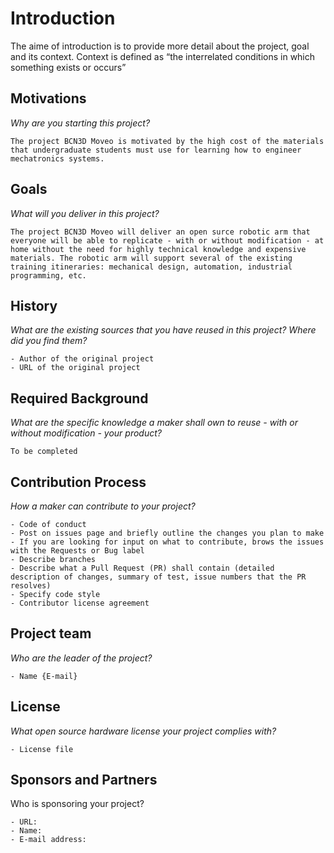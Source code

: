 # Introduction

The aime of introduction is to provide more detail about the project, goal and its context. Context is defined as “the interrelated conditions in which something exists or occurs”

## Motivations

*Why are you starting this project?*

```
The project BCN3D Moveo is motivated by the high cost of the materials that undergraduate students must use for learning how to engineer mechatronics systems.
```

## Goals

*What will you deliver in this project?*

```
The project BCN3D Moveo will deliver an open surce robotic arm that everyone will be able to replicate - with or without modification - at home without the need for highly technical knowledge and expensive materials. The robotic arm will support several of the existing training itineraries: mechanical design, automation, industrial programming, etc.
```

## History

*What are the existing sources that you have reused in this project? Where did you find them?*

```
- Author of the original project
- URL of the original project
```

## Required Background

*What are the specific knowledge a maker shall own to reuse - with or without modification - your product?*

```
To be completed
```

## Contribution Process

*How a maker can contribute to your project?*

```
- Code of conduct
- Post on issues page and briefly outline the changes you plan to make
- If you are looking for input on what to contribute, brows the issues with the Requests or Bug label
- Describe branches
- Describe what a Pull Request (PR) shall contain (detailed description of changes, summary of test, issue numbers that the PR resolves)
- Specify code style 
- Contributor license agreement
```

## Project team

*Who are the leader of the project?*

```
- Name {E-mail}
```

## License

*What open source hardware license your project complies with?*

```
- License file
```

## Sponsors and Partners

Who is sponsoring your project?

```
- URL:
- Name:
- E-mail address:
```

